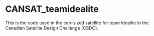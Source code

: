 # CANSAT_teamidealite
This is the code used in the can-sized satellite for team Idealite in the Canadian Satellite Design Challenge (CSDC).
